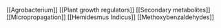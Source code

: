 [[Agrobacterium]]
[[Plant growth regulators]]
[[Secondary metabolites]]
[[Micropropagation]]
[[Hemidesmus Indicus]]
[[Methoxybenzaldehydes]]
